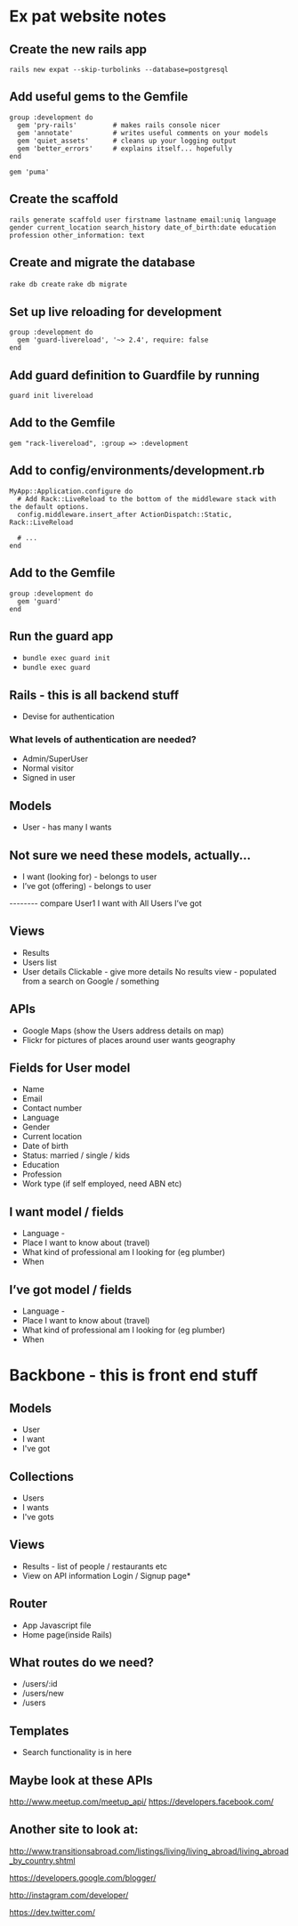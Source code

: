 # Ex pat website notes


## Create the new rails app
`rails new expat --skip-turbolinks --database=postgresql`

## Add useful gems to the Gemfile

```
group :development do
  gem 'pry-rails'         # makes rails console nicer
  gem 'annotate'          # writes useful comments on your models
  gem 'quiet_assets'      # cleans up your logging output
  gem 'better_errors'     # explains itself... hopefully
end

gem 'puma'

```

## Create the scaffold

`rails generate scaffold user firstname lastname email:uniq language gender current_location search_history date_of_birth:date education profession other_information: text`


## Create and migrate the database

`rake db create`
`rake db migrate`

## Set up live reloading for development

```
group :development do
  gem 'guard-livereload', '~> 2.4', require: false
end

```

## Add guard definition to Guardfile by running

`guard init livereload`

## Add to the Gemfile

`gem "rack-livereload", :group => :development`

## Add to config/environments/development.rb

```
MyApp::Application.configure do
  # Add Rack::LiveReload to the bottom of the middleware stack with the default options.
  config.middleware.insert_after ActionDispatch::Static, Rack::LiveReload

  # ...
end
```

## Add to the Gemfile
```
group :development do
  gem 'guard'
end

```

## Run the guard app

* `bundle exec guard init`
* `bundle exec guard`







## Rails -  this is all backend stuff

* Devise for authentication

### What levels of authentication are needed?

* Admin/SuperUser
* Normal visitor
* Signed in user

## Models
* User - has many I wants

## Not sure we need these models, actually...
* I want (looking for) - belongs to user
* I’ve got (offering) - belongs to user

-------- compare User1 I want with All Users I’ve got

## Views
* Results
* Users list
* User details
Clickable - give more details
No results view - populated from a search on Google / something

## APIs
* Google Maps (show the Users address details on map)
* Flickr for pictures of places around user wants geography


## Fields for User model

* Name
* Email
* Contact number
* Language
* Gender
* Current location
* Date of birth
* Status: married / single / kids
* Education
* Profession
* Work type (if self employed, need ABN etc)

## I want model / fields
* Language -
* Place I want to know about (travel)
* What kind of professional am I looking for (eg plumber)
* When

## I’ve got model / fields
* Language -
* Place I want to know about (travel)
* What kind of professional am I looking for (eg plumber)
* When


# Backbone - this is front end stuff

## Models
* User
* I want
* I've got

## Collections
* Users
* I wants
* I've gots


## Views
* Results - list of people / restaurants etc
* View on API information
	Login / Signup page*

## Router
* App Javascript file
* Home page(inside Rails)

## What routes do we need?
* /users/:id
* /users/new
* /users



## Templates
* Search functionality is in here




## Maybe look at these APIs

http://www.meetup.com/meetup_api/
https://developers.facebook.com/


## Another site to look at:

http://www.transitionsabroad.com/listings/living/living_abroad/living_abroad_by_country.shtml

https://developers.google.com/blogger/

http://instagram.com/developer/

https://dev.twitter.com/
